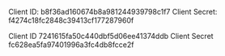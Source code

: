 Client ID: b8f36ad160674b8a981244939798c1f7
Client Secret: f4274c18fc2848c39413cf177287960f



Client ID 7241615fa50c440dbf5d06ee41374ddb
Client Secret fc628ea5fa97401996a3fc4db8fcce2f